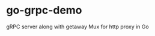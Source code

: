 # go-grpc-demo
gRPC server along with getaway Mux for http proxy in Go

<!-- http://localhost:8080/users -->
